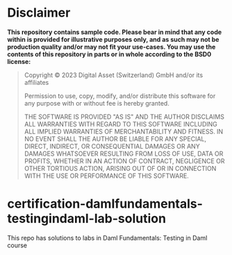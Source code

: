 # Disclaimer

**This repository contains sample code. Please bear in mind that any code within is provided for illustrative purposes only, and as such may not be production quality and/or may not fit your use-cases. You may use the contents of this repository in parts or in whole according to the BSD0 license:**

> Copyright © 2023 Digital Asset (Switzerland) GmbH and/or its affiliates
>
> Permission to use, copy, modify, and/or distribute this software for any purpose with or without fee is hereby granted.
>
> THE SOFTWARE IS PROVIDED "AS IS" AND THE AUTHOR DISCLAIMS ALL WARRANTIES WITH REGARD TO THIS SOFTWARE INCLUDING ALL IMPLIED WARRANTIES OF MERCHANTABILITY AND FITNESS. IN NO EVENT SHALL THE AUTHOR BE LIABLE FOR ANY SPECIAL, DIRECT, INDIRECT, OR CONSEQUENTIAL DAMAGES OR ANY DAMAGES WHATSOEVER RESULTING FROM LOSS OF USE, DATA OR PROFITS, WHETHER IN AN ACTION OF CONTRACT, NEGLIGENCE OR OTHER TORTIOUS ACTION, ARISING OUT OF OR IN CONNECTION WITH THE USE OR PERFORMANCE OF THIS SOFTWARE.

# certification-damlfundamentals-testingindaml-lab-solution

This repo has solutions to labs in Daml Fundamentals: Testing in Daml course
